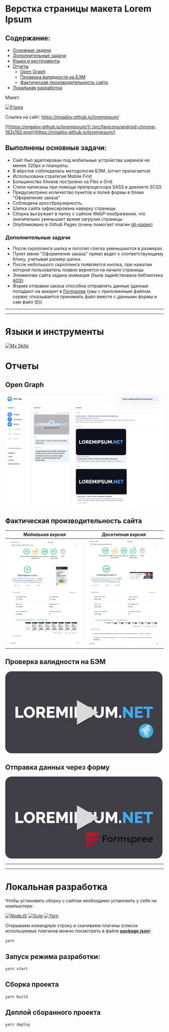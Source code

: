 # Верстка страницы макета Lorem Ipsum



## Содержание:
  - [Основные задачи](#выполнены-основные-задачи)
  - [Дополнительные задачи](#дополнительные-задачи)
  - [Языки и инструменты](#языки-и-инструменты)
  - [Отчеты](#отчеты)
    - [Open Graph](#open-graph)
    - [Проверка валидности на БЭМ](#проверка-валидности-на-бэм)
    - [Фактическая производительность сайта](#фактическая-производительность-сайта)
  - [Локальная разработка](#локальная-разработка)

Макет: 

[![Figma](https://img.shields.io/badge/figma-%23F24E1E.svg?style=for-the-badge&logo=figma&logoColor=white)](https://www.figma.com/file/2b7UqUrTs4R8JQoYutlKTu/Test?node-id=0-1)


Ссылка на сайт: https://migalov.github.io/loremipsum/

[![https://migalov.github.io/loremipsum/](./src/favicons/android-chrome-192x192.png)](https://migalov.github.io/loremipsum/)

## Выполнены основные задачи:

- Сайт был адаптирован под мобильные устройства шириной не менее 320px и планшеты.
- В вёрстке соблюдалась методология БЭМ. (отчет прилагается)
- Использована стратегия Mobile First
- Большинство блоков построено на Flex и Grid
- Стили написаны при помощи препроцессора SASS в диалекте SCSS
- Предусмотрено количество пунктов и полей формы в блоке "Оформление заказа"
- Соблюдена кроссбраузерность.
- Шапка сайта зафиксирована наверху страницы
- Сборка выгружает в папку с сайтом WebP-изображения, что значительно уменьшает время загрузки страницы
- Опубликовано в Github Pages (очень помогает плагин [gh-pages](https://www.npmjs.com/package/gh-pages))


### Дополнительные задачи
- После скроллинга шапка и логотип слегка уменьшаются в размерах
- Пункт меню "Оформление заказа" прямо ведет к соответствующему блоку, учитывая размер шапки.
- После небольшого скроллинга появляется кнопка, при нажатии которой пользователь плавно вернется на начало страницы
- Элементам сайта задана анимация (была задействована библиотека [AOS](https://michalsnik.github.io/aos/))
- Форма отправки заказа способна отправлять данные (данные попадают на аккаунт в [Formspree](https://formspree.io/) (увы с приложенным файлом сервис отказывается принимать файл вместе с данными формы и сам файл :worried:))

---
---

# Языки и инструменты

[![My Skills](https://skillicons.dev/icons?i=html,css,js,babel,gulp,figma,vscode)](https://skillicons.dev)

# Отчеты
## Open Graph
![Open Graph](./demo_materials/metatags.png)


## Фактическая производительность сайта
|Мобильная версия|Десктопная версия|
|----------------|-------------------------------|
|![Open Graph](./demo_materials/mobile-version-report-min.jpg)|![Open Graph](./demo_materials/desktop-version-report-min.jpg)|

## Проверка валидности на БЭМ
[![Watch the video](./demo_materials/preview-video-bem.png)](https://youtu.be/htrCWQ2-Nlo)

## Отправка данных через форму
[![Watch the video](./demo_materials/preview-video-formspree.png)](https://youtu.be/SOtpGcjsEmc)

---
---

# Локальная разработка
Чтобы установить сборку с сайтом необходимо установить у себя на компьютере:

[![NodeJS](https://img.shields.io/badge/Node.js-43853D?style=for-the-badge&logo=node.js&logoColor=white)](https://nodejs.org/en)
[![Gulp](https://img.shields.io/badge/GULP-%23CF4647.svg?style=for-the-badge&logo=gulp&logoColor=white)](https://gulpjs.com/docs/en/getting-started/quick-start)
[![Yarn](https://img.shields.io/badge/yarn-%232C8EBB.svg?style=for-the-badge&logo=yarn&logoColor=white)](https://yarnpkg.com/)

Открываем командную строку и скачиваем плагины (список используемых плагинов можно посмотреть в файле  [**package.json**](/package.json))
```sh
yarn
```


## Запуск режима разработки:

```sh
yarn start
```

## Сборка проекта

```sh
yarn build
```

## Деплой сборанного проекта
```sh
yarn deploy
```
